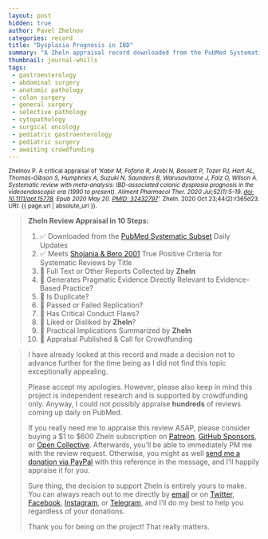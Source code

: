 ```yaml
---
layout: post
hidden: true
author: Pavel Zhelnov
categories: record
title: "Dysplasia Prognosis in IBD"
summary: "A Zheln appraisal record downloaded from the PubMed Systematic Subset daily updates."
thumbnail: journal-whills
tags:
 - gastroenterology
 - abdominal surgery
 - anatomic pathology
 - colon surgery
 - general surgery
 - selective pathology
 - cytopathology
 - surgical oncology
 - pediatric gastroenterology
 - pediatric surgery
 - awaiting crowdfunding
---
```


<small id="citation">Zhelnov P. A critical appraisal of _‘Kabir M, Fofaria R, Arebi N, Bassett P, Tozer PJ, Hart AL, Thomas-Gibson S, Humphries A, Suzuki N, Saunders B, Warusavitarne J, Faiz O, Wilson A. Systematic review with meta-analysis: IBD-associated colonic dysplasia prognosis in the videoendoscopic era (1990 to present). Aliment Pharmacol Ther. 2020 Jul;52(1):5-19. [doi: 10.1111/apt.15778](https://doi.org/10.1111/apt.15778). Epub 2020 May 20. [PMID: 32432797](https://pubmed.gov/32432797)’._ Zheln. 2020 Oct 23;44(2):r365d23. URI: {{ page.url | absolute_url }}.</small>

> **Zheln Review Appraisal in 10 Steps:**
>
> 1. ✅ Downloaded from the [PubMed Systematic Subset](https://github.com/p1m-ortho/qs-global-ortho-search-queries/blob/global-sr-query/README.md) Daily Updates
> 2. ✅ Meets [Shojania & Bero 2001](https://www.researchgate.net/publication/11820967_Taking_Advantage_of_the_Explosion_of_Systematic_Reviews_An_Efficient_MEDLINE_Search_Strategy) True Positive Criteria for Systematic Reviews by Title
> 3. 🔄 Full Text or Other Reports Collected by **Zheln**
> 4. 🔄 Generates Pragmatic Evidence Directly Relevant to Evidence-Based Practice?
> 5. 🔄 Is Duplicate?
> 6. 🔄 Passed or Failed Replication?
> 7. 🔄 Has Critical Conduct Flaws?
> 8. 🔄 Liked or Disliked by **Zheln**?
> 9. 🔄 Practical Implications Summarized by **Zheln**
> 10. 🔄 Appraisal Published & Call for Crowdfunding

> I have already looked at this record and made a decision not to advance further for the time being as I did not find this topic exceptionally appealing.
>
> Please accept my apologies. However, please also keep in mind this project is independent research and is supported by crowdfunding only. Anyway, I could not possibly appraise **hundreds** of reviews coming up daily on PubMed.
> 
> If you really need me to appraise this review ASAP, please consider buying a $1 to $600 Zheln subscription on [Patreon](https://patreon.com/zheln), [GitHub Sponsors](https://github.com/sponsors/drzhelnov), or [Open Collective](https://opencollective.com/zheln). Afterwards, you’ll be able to immediately PM me with the review request. Otherwise, you might as well [send me a donation via PayPal](https://paypal.me/pjelnov) with this reference in the message, and I’ll happily appraise it for you.
> 
> Sure thing, the decision to support Zheln is entirely yours to make. You can always reach out to me directly by [email](mailto:pavel@zheln.com) or on [Twitter](https://twitter.com/drzhelnov), [Facebook](https://facebook.com/drzhelnov), [Instagram](https://instagram.com/igzheln), or [Telegram](https://t.me/drzhelnov), and I’ll do my best to help you regardless of your donations.
> 
> Thank you for being on the project! That really matters.
